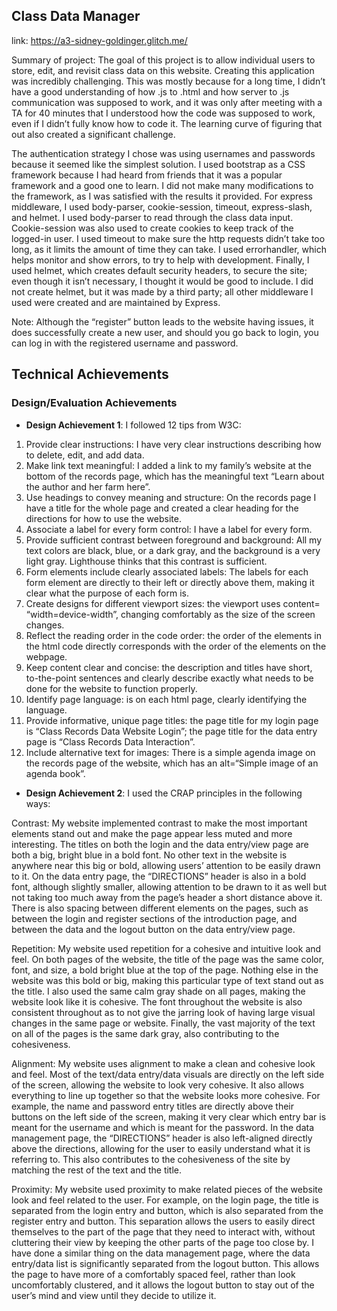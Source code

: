 ## Class Data Manager

link: https://a3-sidney-goldinger.glitch.me/

Summary of project:
The goal of this project is to allow individual users to store, edit,
and revisit class data on this website. Creating this application was
incredibly challenging. This was mostly because for a long time, I didn’t
have a good understanding of how .js to .html and how server to .js
communication was supposed to work, and it was only after meeting
with a TA for 40 minutes that I understood how the code was supposed
to work, even if I didn’t fully know how to code it. The learning
curve of figuring that out also created a significant challenge.

The authentication strategy I chose was using usernames and passwords
because it seemed like the simplest solution.
I used bootstrap as a CSS framework because I had heard from friends
that it was a popular framework and a good one to learn. I did not
make many modifications to the framework, as I was satisfied with the
results it provided.
For express middleware, I used body-parser, cookie-session, timeout,
express-slash, and helmet. I used body-parser to read through the class
data input. Cookie-session was also used to create cookies to keep track
of the logged-in user. I used timeout to make sure the http requests
didn’t take too long, as it limits the amount of time they can take.
I used errorhandler, which helps monitor and show errors, to try to
help with development. Finally, I used helmet, which creates default
security headers, to secure the site; even though it isn’t necessary,
I thought it would be good to include. I did not create helmet, but it
was made by a third party; all other middleware I used were created
and are maintained by Express.

Note: Although the “register” button leads to the website having issues, it
does successfully create a new user, and should you go back to login, you can
log in with the registered username and password.

## Technical Achievements

### Design/Evaluation Achievements

- **Design Achievement 1**: I followed 12 tips from W3C:

1. Provide clear instructions: I have very clear instructions describing how to
   delete, edit, and add data.
2. Make link text meaningful: I added a link to my family’s website at the
   bottom of the records page, which has the meaningful text “Learn about the
   author and her farm here”.
3. Use headings to convey meaning and structure: On the records page I have
   a title for the whole page and created a clear heading for the directions for
   how to use the website.
4. Associate a label for every form control: I have a label for every form.
5. Provide sufficient contrast between foreground and background: All my text
   colors are black, blue, or a dark gray, and the background is a very light gray.
   Lighthouse thinks that this contrast is sufficient.
6. Form elements include clearly associated labels: The labels for each form
   element are directly to their left or directly above them, making it clear
   what the purpose of each form is.
7. Create designs for different viewport sizes: the viewport uses content=
   “width=device-width”, changing comfortably as the size of the screen changes.
8. Reflect the reading order in the code order: the order of the elements in
   the html code directly corresponds with the order of the elements on the webpage.
9. Keep content clear and concise: the description and titles have short,
   to-the-point sentences and clearly describe exactly what needs to be done
   for the website to function properly.
10. Identify page language: <html lang=“en”> is on each html page, clearly
    identifying the language.
11. Provide informative, unique page titles: the page title for my login page
    is “Class Records Data Website Login”; the page title for the data entry
    page is “Class Records Data Interaction”.
12. Include alternative text for images: There is a simple agenda image on
    the records page of the website, which has an alt=“Simple image of an agenda
    book”.

- **Design Achievement 2**: I used the CRAP principles in the following ways:

Contrast:
My website implemented contrast to make the most important elements stand out
and make the page appear less muted and more interesting. The titles on both
the login and the data entry/view page are both a big, bright blue in a bold
font. No other text in the website is anywhere near this big or bold, allowing
users’ attention to be easily drawn to it. On the data entry page, the
“DIRECTIONS” header is also in a bold font, although slightly smaller,
allowing attention to be drawn to it as well but not taking too much away
from the page’s header a short distance above it. There is also spacing
between different elements on the pages, such as between the login and register
sections of the introduction page, and between the data and the logout button
on the data entry/view page.

Repetition:
My website used repetition for a cohesive and intuitive look and feel. On both
pages of the website, the title of the page was the same color, font, and
size, a bold bright blue at the top of the page. Nothing else in the website
was this bold or big, making this particular type of text stand out as the
title. I also used the same calm gray shade on all pages, making the website
look like it is cohesive. The font throughout the website is also consistent
throughout as to not give the jarring look of having large visual changes in
the same page or website. Finally, the vast majority of the text on all of the
pages is the same dark gray, also contributing to the cohesiveness.

Alignment:
My website uses alignment to make a clean and cohesive look and feel. Most of
the text/data entry/data visuals are directly on the left side of the screen,
allowing the website to look very cohesive. It also allows everything to line
up together so that the website looks more cohesive. For example, the name
and password entry titles are directly above their buttons on the left side
of the screen, making it very clear which entry bar is meant for the username
and which is meant for the password. In the data management page, the
“DIRECTIONS” header is also left-aligned directly above the directions,
allowing for the user to easily understand what it is referring to. This also
contributes to the cohesiveness of the site by matching the rest of the text
and the title.

Proximity:
My website used proximity to make related pieces of the website look and feel
related to the user. For example, on the login page, the title is separated
from the login entry and button, which is also separated from the register
entry and button. This separation allows the users to easily direct themselves
to the part of the page that they need to interact with, without cluttering
their view by keeping the other parts of the page too close by. I have done a
similar thing on the data management page, where the data entry/data list is
significantly separated from the logout button. This allows the page to have
more of a comfortably spaced feel, rather than look uncomfortably clustered,
and it allows the logout button to stay out of the user’s mind and view until
they decide to utilize it.
